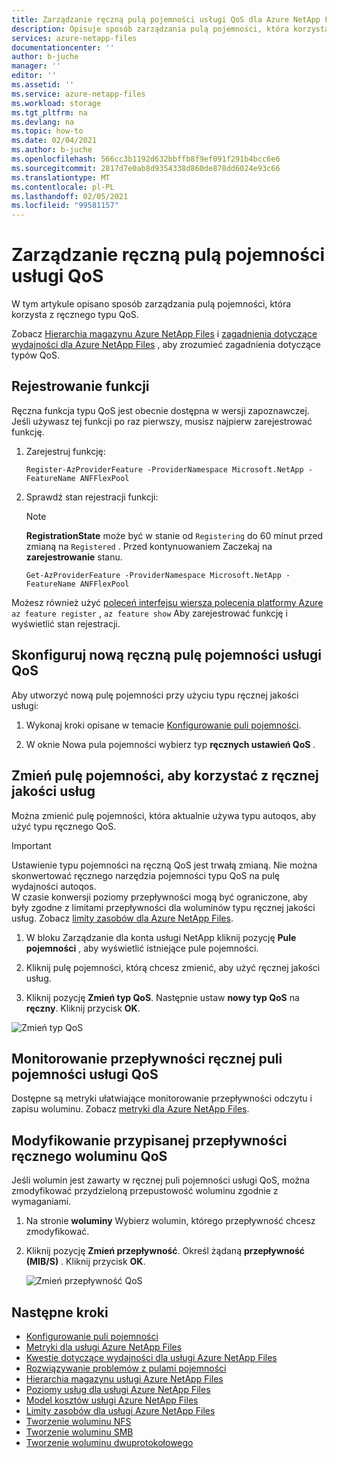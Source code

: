 ```yaml
---
title: Zarządzanie ręczną pulą pojemności usługi QoS dla Azure NetApp Files | Microsoft Docs
description: Opisuje sposób zarządzania pulą pojemności, która korzysta z ręcznego typu QoS, w tym konfigurowania ręcznej puli pojemności i zmiany puli pojemności do korzystania z ręcznej jakości usług.
services: azure-netapp-files
documentationcenter: ''
author: b-juche
manager: ''
editor: ''
ms.assetid: ''
ms.service: azure-netapp-files
ms.workload: storage
ms.tgt_pltfrm: na
ms.devlang: na
ms.topic: how-to
ms.date: 02/04/2021
ms.author: b-juche
ms.openlocfilehash: 566cc3b1192d632bbffb8f9ef091f291b4bcc6e6
ms.sourcegitcommit: 2817d7e0ab8d9354338d860de878dd6024e93c66
ms.translationtype: MT
ms.contentlocale: pl-PL
ms.lasthandoff: 02/05/2021
ms.locfileid: "99581157"
---
```

# <a name="manage-a-manual-qos-capacity-pool"></a>Zarządzanie ręczną pulą pojemności usługi QoS

W tym artykule opisano sposób zarządzania pulą pojemności, która korzysta z ręcznego typu QoS.  

Zobacz [Hierarchia magazynu Azure NetApp Files](azure-netapp-files-understand-storage-hierarchy.md) i [zagadnienia dotyczące wydajności dla Azure NetApp Files](azure-netapp-files-performance-considerations.md) , aby zrozumieć zagadnienia dotyczące typów QoS.  

## <a name="register-the-feature"></a>Rejestrowanie funkcji
Ręczna funkcja typu QoS jest obecnie dostępna w wersji zapoznawczej. Jeśli używasz tej funkcji po raz pierwszy, musisz najpierw zarejestrować funkcję.
  
1.  Zarejestruj funkcję:

    ```azurepowershell-interactive
    Register-AzProviderFeature -ProviderNamespace Microsoft.NetApp -FeatureName ANFFlexPool
    ```

2. Sprawdź stan rejestracji funkcji: 

    > [!NOTE]
    > **RegistrationState** może być w stanie od `Registering` do 60 minut przed zmianą na `Registered` . Przed kontynuowaniem Zaczekaj na **zarejestrowanie** stanu.

    ```azurepowershell-interactive
    Get-AzProviderFeature -ProviderNamespace Microsoft.NetApp -FeatureName ANFFlexPool
    ```
Możesz również użyć [poleceń interfejsu wiersza polecenia platformy Azure](/cli/azure/feature?preserve-view=true&view=azure-cli-latest) `az feature register` , `az feature show` Aby zarejestrować funkcję i wyświetlić stan rejestracji. 

## <a name="set-up-a-new-manual-qos-capacity-pool"></a>Skonfiguruj nową ręczną pulę pojemności usługi QoS 

Aby utworzyć nową pulę pojemności przy użyciu typu ręcznej jakości usługi:

1. Wykonaj kroki opisane w temacie [Konfigurowanie puli pojemności](azure-netapp-files-set-up-capacity-pool.md).  

2. W oknie Nowa pula pojemności wybierz typ **ręcznych ustawień QoS** .  

## <a name="change-a-capacity-pool-to-use-manual-qos"></a><a name="change-to-qos"></a>Zmień pulę pojemności, aby korzystać z ręcznej jakości usług

Można zmienić pulę pojemności, która aktualnie używa typu autoqos, aby użyć typu ręcznego QoS.  

> [!IMPORTANT]
> Ustawienie typu pojemności na ręczną QoS jest trwałą zmianą. Nie można skonwertować ręcznego narzędzia pojemności typu QoS na pulę wydajności autoqos.  
> W czasie konwersji poziomy przepływności mogą być ograniczone, aby były zgodne z limitami przepływności dla woluminów typu ręcznej jakości usług. Zobacz [limity zasobów dla Azure NetApp Files](azure-netapp-files-resource-limits.md#resource-limits).

1. W bloku Zarządzanie dla konta usługi NetApp kliknij pozycję **Pule pojemności** , aby wyświetlić istniejące pule pojemności.   
 
2.  Kliknij pulę pojemności, którą chcesz zmienić, aby użyć ręcznej jakości usług.

3.  Kliknij pozycję **Zmień typ QoS**. Następnie ustaw **nowy typ QoS** na **ręczny**. Kliknij przycisk **OK**. 

![Zmień typ QoS](../media/azure-netapp-files/change-qos-type.png)


## <a name="monitor-the-throughput-of-a-manual-qos-capacity-pool"></a>Monitorowanie przepływności ręcznej puli pojemności usługi QoS  

Dostępne są metryki ułatwiające monitorowanie przepływności odczytu i zapisu woluminu.  Zobacz [metryki dla Azure NetApp Files](azure-netapp-files-metrics.md).  

## <a name="modify-the-allotted-throughput-of-a-manual-qos-volume"></a>Modyfikowanie przypisanej przepływności ręcznego woluminu QoS 

Jeśli wolumin jest zawarty w ręcznej puli pojemności usługi QoS, można zmodyfikować przydzieloną przepustowość woluminu zgodnie z wymaganiami.

1. Na stronie **woluminy** Wybierz wolumin, którego przepływność chcesz zmodyfikować.   

2. Kliknij pozycję **Zmień przepływność**. Określ żądaną **przepływność (MIB/S)** . Kliknij przycisk **OK**. 

    ![Zmień przepływność QoS](../media/azure-netapp-files/change-qos-throughput.png)

## <a name="next-steps"></a>Następne kroki  

* [Konfigurowanie puli pojemności](azure-netapp-files-set-up-capacity-pool.md)
* [Metryki dla usługi Azure NetApp Files](azure-netapp-files-metrics.md)
* [Kwestie dotyczące wydajności dla usługi Azure NetApp Files](azure-netapp-files-performance-considerations.md)
* [Rozwiązywanie problemów z pulami pojemności](troubleshoot-capacity-pools.md)
* [Hierarchia magazynu usługi Azure NetApp Files](azure-netapp-files-understand-storage-hierarchy.md)
* [Poziomy usług dla usługi Azure NetApp Files](azure-netapp-files-service-levels.md)
* [Model kosztów usługi Azure NetApp Files](azure-netapp-files-cost-model.md)
* [Limity zasobów dla usługi Azure NetApp Files](azure-netapp-files-resource-limits.md)
* [Tworzenie woluminu NFS](azure-netapp-files-create-volumes.md)
* [Tworzenie woluminu SMB](azure-netapp-files-create-volumes-smb.md)
* [Tworzenie woluminu dwuprotokołowego](create-volumes-dual-protocol.md)

